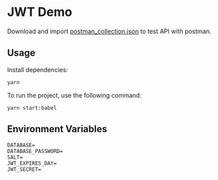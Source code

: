 # JWT Demo

Download and import [postman_collection.json](https://github.com/yunyunfunnydays/JWT/blob/main/users-jwt-render.postman_collection.json) to test API with postman.

## Usage

Install dependencies:  
```
yarn 
```  

To run the project, use the following command:  

```
yarn start:babel  
```

## Environment Variables

```
DATABASE=  
DATABASE_PASSWORD=  
SALT=  
JWT_EXPIRES_DAY=  
JWT_SECRET=  
```
